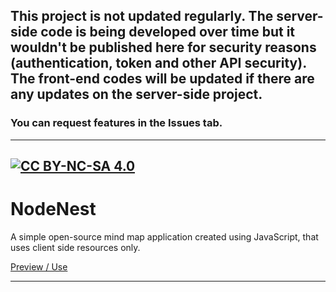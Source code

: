 ## This project is not updated regularly. The server-side code is being developed over time but it wouldn't be published here for security reasons (authentication, token and other API security). The front-end codes will be updated if there are any updates on the server-side project.
### You can request features in the Issues tab.

---
[![CC BY-NC-SA 4.0][cc-by-nc-sa-shield]][cc-by-nc-sa]
---
# NodeNest
A simple open-source mind map application created using JavaScript, that uses client side resources only.

[Preview / Use]

---

[Preview / Use]: https://htmlpreview.github.io/?https://github.com/Arusu12/nodeNest/blob/main/index.html
[cc-by-nc-sa]: http://creativecommons.org/licenses/by-nc-sa/4.0/
[cc-by-nc-sa-image]: https://licensebuttons.net/l/by-nc-sa/4.0/88x31.png
[cc-by-nc-sa-shield]: https://img.shields.io/badge/License-CC%20BY--NC--SA%204.0-lightgrey.svg
